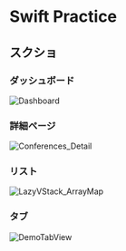 # Swift Practice

## スクショ

### ダッシュボード

![Dashboard](./.github/resources/Dashboard.png)

### 詳細ページ

![Conferences_Detail](./.github/resources/Conferences_Detail.png)

### リスト

![LazyVStack_ArrayMap](./.github/resources/LazyVStack_ArrayMap.png)

### タブ

![DemoTabView](./.github/resources/DemoTabView.png)
